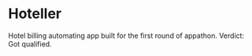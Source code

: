 # Hoteller
Hotel billing automating app built for the first round of appathon.
Verdict: Got qualified.
